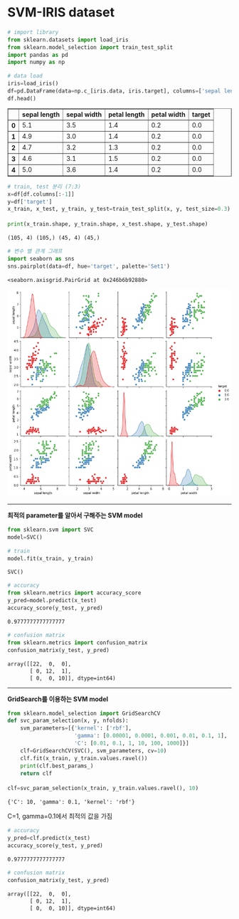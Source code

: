 # SVM-IRIS dataset


```python
# import library
from sklearn.datasets import load_iris
from sklearn.model_selection import train_test_split
import pandas as pd
import numpy as np
```


```python
# data load
iris=load_iris()
df=pd.DataFrame(data=np.c_[iris.data, iris.target], columns=['sepal length', 'sepal width', 'petal length', 'petal width', 'target'])
df.head()
```




<div>
<style scoped>
    .dataframe tbody tr th:only-of-type {
        vertical-align: middle;
    }

    .dataframe tbody tr th {
        vertical-align: top;
    }

    .dataframe thead th {
        text-align: right;
    }
</style>
<table border="1" class="dataframe">
  <thead>
    <tr style="text-align: right;">
      <th></th>
      <th>sepal length</th>
      <th>sepal width</th>
      <th>petal length</th>
      <th>petal width</th>
      <th>target</th>
    </tr>
  </thead>
  <tbody>
    <tr>
      <th>0</th>
      <td>5.1</td>
      <td>3.5</td>
      <td>1.4</td>
      <td>0.2</td>
      <td>0.0</td>
    </tr>
    <tr>
      <th>1</th>
      <td>4.9</td>
      <td>3.0</td>
      <td>1.4</td>
      <td>0.2</td>
      <td>0.0</td>
    </tr>
    <tr>
      <th>2</th>
      <td>4.7</td>
      <td>3.2</td>
      <td>1.3</td>
      <td>0.2</td>
      <td>0.0</td>
    </tr>
    <tr>
      <th>3</th>
      <td>4.6</td>
      <td>3.1</td>
      <td>1.5</td>
      <td>0.2</td>
      <td>0.0</td>
    </tr>
    <tr>
      <th>4</th>
      <td>5.0</td>
      <td>3.6</td>
      <td>1.4</td>
      <td>0.2</td>
      <td>0.0</td>
    </tr>
  </tbody>
</table>
</div>




```python
# train, test 분리 (7:3)
x=df[df.columns[:-1]]
y=df['target']
x_train, x_test, y_train, y_test=train_test_split(x, y, test_size=0.3)

print(x_train.shape, y_train.shape, x_test.shape, y_test.shape)
```

    (105, 4) (105,) (45, 4) (45,)
    


```python
# 변수 별 관계 그래프
import seaborn as sns
sns.pairplot(data=df, hue='target', palette='Set1')
```




    <seaborn.axisgrid.PairGrid at 0x246b6b92880>




    
![relation](https://github.com/ornni/Classification/blob/main/SVM/image/SVM_code_iris_output_4_1.png?raw=true)
    


---
**최적의 parameter를 알아서 구해주는 SVM model**


```python
from sklearn.svm import SVC
model=SVC()
```


```python
# train
model.fit(x_train, y_train)
```




    SVC()




```python
# accuracy
from sklearn.metrics import accuracy_score
y_pred=model.predict(x_test)
accuracy_score(y_test, y_pred)
```




    0.9777777777777777




```python
# confusion matrix
from sklearn.metrics import confusion_matrix
confusion_matrix(y_test, y_pred)
```




    array([[22,  0,  0],
           [ 0, 12,  1],
           [ 0,  0, 10]], dtype=int64)



---
**GridSearch를 이용하는 SVM model**


```python
from sklearn.model_selection import GridSearchCV
def svc_param_selection(x, y, nfolds):
    svm_parameters=[{'kernel': ['rbf'],
                     'gamma': [0.00001, 0.0001, 0.001, 0.01, 0.1, 1],
                     'C': [0.01, 0.1, 1, 10, 100, 1000]}]
    clf=GridSearchCV(SVC(), svm_parameters, cv=10)
    clf.fit(x_train, y_train.values.ravel())
    print(clf.best_params_)
    return clf

clf=svc_param_selection(x_train, y_train.values.ravel(), 10)
```

    {'C': 10, 'gamma': 0.1, 'kernel': 'rbf'}
    

C=1, gamma=0.1에서 최적의 값을 가짐


```python
# accuracy
y_pred=clf.predict(x_test)
accuracy_score(y_test, y_pred)
```




    0.9777777777777777




```python
# confusion matrix
confusion_matrix(y_test, y_pred)
```




    array([[22,  0,  0],
           [ 0, 12,  1],
           [ 0,  0, 10]], dtype=int64)


